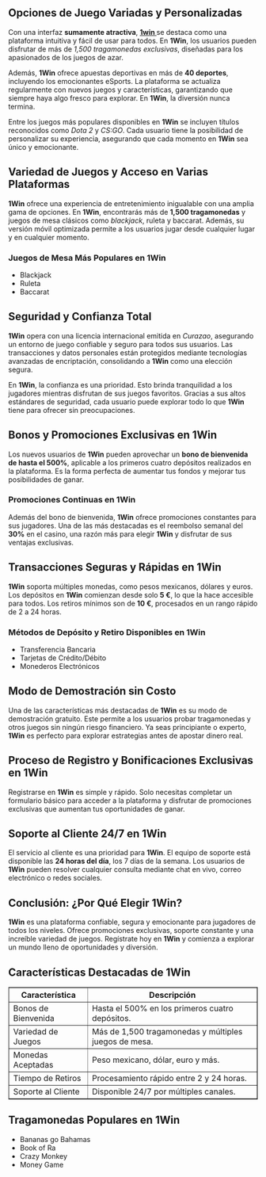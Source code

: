 <h2>Opciones de Juego Variadas y Personalizadas</h2>
<p>Con una interfaz <strong>sumamente atractiva</strong>, <strong><a href="https://cine-arte.net/">1win </a></strong> se destaca como una plataforma intuitiva y fácil de usar para todos. En <strong>1Win</strong>, los usuarios pueden disfrutar de más de <em>1,500 tragamonedas exclusivas</em>, diseñadas para los apasionados de los juegos de azar.</p>
<p>Además, <strong>1Win</strong> ofrece apuestas deportivas en más de <strong>40 deportes</strong>, incluyendo los emocionantes eSports. La plataforma se actualiza regularmente con nuevos juegos y características, garantizando que siempre haya algo fresco para explorar. En <strong>1Win</strong>, la diversión nunca termina.</p>
<p>Entre los juegos más populares disponibles en <strong>1Win</strong> se incluyen títulos reconocidos como <em>Dota 2</em> y <em>CS:GO</em>. Cada usuario tiene la posibilidad de personalizar su experiencia, asegurando que cada momento en <strong>1Win</strong> sea único y emocionante.</p>

<h2>Variedad de Juegos y Acceso en Varias Plataformas</h2>
<p><strong>1Win</strong> ofrece una experiencia de entretenimiento inigualable con una amplia gama de opciones. En <strong>1Win</strong>, encontrarás más de <strong>1,500 tragamonedas</strong> y juegos de mesa clásicos como <em>blackjack</em>, ruleta y baccarat. Además, su versión móvil optimizada permite a los usuarios jugar desde cualquier lugar y en cualquier momento.</p>

<h3>Juegos de Mesa Más Populares en 1Win</h3>
<ul>
    <li>Blackjack</li>
    <li>Ruleta</li>
    <li>Baccarat</li>
</ul>

<h2>Seguridad y Confianza Total</h2>
<p><strong>1Win</strong> opera con una licencia internacional emitida en <em>Curazao</em>, asegurando un entorno de juego confiable y seguro para todos sus usuarios. Las transacciones y datos personales están protegidos mediante tecnologías avanzadas de encriptación, consolidando a <strong>1Win</strong> como una elección segura.</p>
<p>En <strong>1Win</strong>, la confianza es una prioridad. Esto brinda tranquilidad a los jugadores mientras disfrutan de sus juegos favoritos. Gracias a sus altos estándares de seguridad, cada usuario puede explorar todo lo que <strong>1Win</strong> tiene para ofrecer sin preocupaciones.</p>

<h2>Bonos y Promociones Exclusivas en 1Win</h2>
<p>Los nuevos usuarios de <strong>1Win</strong> pueden aprovechar un <strong>bono de bienvenida de hasta el 500%</strong>, aplicable a los primeros cuatro depósitos realizados en la plataforma. Es la forma perfecta de aumentar tus fondos y mejorar tus posibilidades de ganar.</p>

<h3>Promociones Continuas en 1Win</h3>
<p>Además del bono de bienvenida, <strong>1Win</strong> ofrece promociones constantes para sus jugadores. Una de las más destacadas es el reembolso semanal del <strong>30%</strong> en el casino, una razón más para elegir <strong>1Win</strong> y disfrutar de sus ventajas exclusivas.</p>

<h2>Transacciones Seguras y Rápidas en 1Win</h2>
<p><strong>1Win</strong> soporta múltiples monedas, como pesos mexicanos, dólares y euros. Los depósitos en <strong>1Win</strong> comienzan desde solo <strong>5 €</strong>, lo que la hace accesible para todos. Los retiros mínimos son de <strong>10 €</strong>, procesados en un rango rápido de 2 a 24 horas.</p>

<h3>Métodos de Depósito y Retiro Disponibles en 1Win</h3>
<ul>
    <li>Transferencia Bancaria</li>
    <li>Tarjetas de Crédito/Débito</li>
    <li>Monederos Electrónicos</li>
</ul>

<h2>Modo de Demostración sin Costo</h2>
<p>Una de las características más destacadas de <strong>1Win</strong> es su modo de demostración gratuito. Este permite a los usuarios probar tragamonedas y otros juegos sin ningún riesgo financiero. Ya seas principiante o experto, <strong>1Win</strong> es perfecto para explorar estrategias antes de apostar dinero real.</p>

<h2>Proceso de Registro y Bonificaciones Exclusivas en 1Win</h2>
<p>Registrarse en <strong>1Win</strong> es simple y rápido. Solo necesitas completar un formulario básico para acceder a la plataforma y disfrutar de promociones exclusivas que aumentan tus oportunidades de ganar.</p>

<h2>Soporte al Cliente 24/7 en 1Win</h2>
<p>El servicio al cliente es una prioridad para <strong>1Win</strong>. El equipo de soporte está disponible las <strong>24 horas del día</strong>, los 7 días de la semana. Los usuarios de <strong>1Win</strong> pueden resolver cualquier consulta mediante chat en vivo, correo electrónico o redes sociales.</p>

<h2>Conclusión: ¿Por Qué Elegir 1Win?</h2>
<p><strong>1Win</strong> es una plataforma confiable, segura y emocionante para jugadores de todos los niveles. Ofrece promociones exclusivas, soporte constante y una increíble variedad de juegos. Regístrate hoy en <strong>1Win</strong> y comienza a explorar un mundo lleno de oportunidades y diversión.</p>

<h2>Características Destacadas de 1Win</h2>
<table border="1">
    <thead>
        <tr>
            <th>Característica</th>
            <th>Descripción</th>
        </tr>
    </thead>
    <tbody>
        <tr>
            <td>Bonos de Bienvenida</td>
            <td>Hasta el 500% en los primeros cuatro depósitos.</td>
        </tr>
        <tr>
            <td>Variedad de Juegos</td>
            <td>Más de 1,500 tragamonedas y múltiples juegos de mesa.</td>
        </tr>
        <tr>
            <td>Monedas Aceptadas</td>
            <td>Peso mexicano, dólar, euro y más.</td>
        </tr>
        <tr>
            <td>Tiempo de Retiros</td>
            <td>Procesamiento rápido entre 2 y 24 horas.</td>
        </tr>
        <tr>
            <td>Soporte al Cliente</td>
            <td>Disponible 24/7 por múltiples canales.</td>
        </tr>
    </tbody>
</table>

<h2>Tragamonedas Populares en 1Win</h2>
<ul>
    <li>Bananas go Bahamas</li>
    <li>Book of Ra</li>
    <li>Crazy Monkey</li>
    <li>Money Game</li>
</ul>
